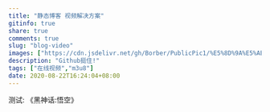 ```yaml
---
title: "静态博客 视频解决方案"
gitinfo: true
share: true
comments: true
slug: "blog-video"
images: ["https://cdn.jsdelivr.net/gh/Borber/PublicPic1/%E5%8D%9A%E5%AE%A2%E5%9B%AD/wolai/wolai.png"] 
description: "Github挺住!"
tags: ["在线视频","m3u8"]
date: 2020-08-22T16:24:04+08:00
---
```


测试: 《黑神话:悟空》



<script>var vedioUrl="https://cdn.jsdelivr.net/gh/Borber/blog@master/static/JavaScript/DPlayer.min.js"</script>












<div id="dplayer"></div>
<script src="https://cdn.jsdelivr.net/gh/Borber/blog@master/static/JavaScript/hls.min.js"></script>
<script src="https://cdn.jsdelivr.net/gh/Borber/blog@master/static/JavaScript/DPlayer.min.js"></script>
<script >const dp = new DPlayer({container: document.getElementById('dplayer'),video: {
        url: vedioUrl,
        type: 'customHls',customType: {customHls: function (video, player) {const hls = new Hls();hls.loadSource(video.src);hls.attachMedia(video);},},},});</script>



